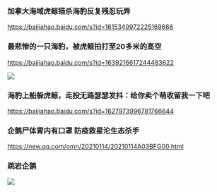 ### 加拿大海域虎鲸猎杀海豹反复残忍玩弄
https://baijiahao.baidu.com/s?id=1615349972225169666

### 最悲惨的一只海豹，被虎鲸拍打至20多米的高空
https://baijiahao.baidu.com/s?id=1639216617244483622

<img src="https://pic.rmb.bdstatic.com/4ce7bce3990255345603e10b7c1d09827228.gif">

### 海豹上船躲虎鲸，走投无路瑟瑟发抖：给你卖个萌收留我一下吧
https://baijiahao.baidu.com/s?id=1627973996781766644

### 企鹅尸体胃内有口罩 防疫救星沦生态杀手
https://new.qq.com/omn/20210114/20210114A03BFG00.html

### 跳岩企鹅
<img src="https://cn.bing.com/th?id=OHR.FalklandRockhoppers_ZH-CN5370686595_1920x1080.jpg">
